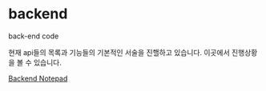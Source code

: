 # backend
back-end code

현재 api들의 목록과 기능들의 기본적인 서술을 진핼하고 있습니다.
이곳에서 진행상황을 볼 수 있습니다.

[Backend Notepad](https://www.notion.so/Backend-Notepad-f923d0afae5e427cae4169f12bc517fd)
